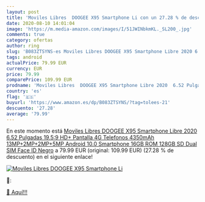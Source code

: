 ```yaml
---
layout: post
title: 'Moviles Libres  DOOGEE X95 Smartphone Li con un 27.28 % de descuento'
date: 2020-08-10 14:01:04
image: 'https://m.media-amazon.com/images/I/51JWINbkmKL._SL200_.jpg'
comments: true
category: ofertas
author: ring
slug: 'B083ZTSYNS-es Moviles Libres DOOGEE X95 Smartphone Libre 2020 6.52...'
tags: android
actualPrice: 79.99 EUR
currency: EUR
price: 79.99
comparePrice: 109.99 EUR
prodname: 'Moviles Libres  DOOGEE X95 Smartphone Libre 2020  6.52 Pulgadas 19.5:9 HD+ Pantalla 4G Telefonos  4350mAh  13MP+2MP+2MP+5MP  Android 10.0 Smartphone  16GB ROM 128GB SD  Dual SIM Face ID  Negro'
country: 'es'
flag: '🇪🇸'
buyurl: 'https://www.amazon.es/dp/B083ZTSYNS/?tag=tolees-21'
descuento: '27.28'
average: '79.99'
---
```


En este momento está [Moviles Libres  DOOGEE X95 Smartphone Libre 2020  6.52 Pulgadas 19.5:9 HD+ Pantalla 4G Telefonos  4350mAh  13MP+2MP+2MP+5MP  Android 10.0 Smartphone  16GB ROM 128GB SD  Dual SIM Face ID  Negro](https://www.amazon.es/dp/B083ZTSYNS/?tag=tolees-21) a 79.99 EUR (original: 109.99 EUR) (27.28 %  de descuento) en el siguiente enlace!

[![Moviles Libres  DOOGEE X95 Smartphone Li](https://m.media-amazon.com/images/I/51JWINbkmKL._SL200_.jpg)](https://www.amazon.es/dp/B083ZTSYNS/?tag=tolees-21)

🔎:


[🛒 Aquí!!!](https://www.amazon.es/dp/B083ZTSYNS/?tag=tolees-21)
